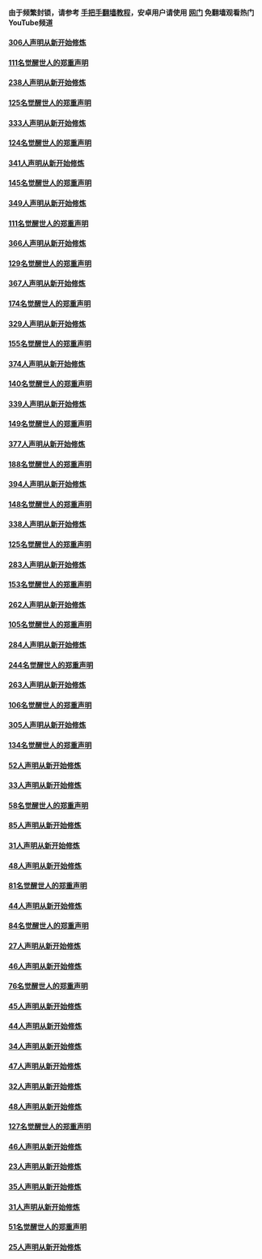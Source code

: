 #### 由于频繁封锁，请参考 [手把手翻墙教程](https://github.com/gfw-breaker/guides/wiki/)，安卓用户请使用 [网门](https://github.com/gfw-breaker/nogfw/blob/master/dl.md?t=07151901) 免翻墙观看热门YouTube频道 

#### [306人声明从新开始修炼](../pages/91/428076.md?t=07151901) 

#### [111名觉醒世人的郑重声明](../pages/91/428075.md?t=07151901) 

#### [238人声明从新开始修炼](../pages/91/427767.md?t=07151901) 

#### [125名觉醒世人的郑重声明](../pages/91/427766.md?t=07151901) 

#### [333人声明从新开始修炼](../pages/91/427525.md?t=07151901) 

#### [124名觉醒世人的郑重声明](../pages/91/427524.md?t=07151901) 

#### [341人声明从新开始修炼](../pages/91/427255.md?t=07151901) 

#### [145名觉醒世人的郑重声明](../pages/91/427254.md?t=07151901) 

#### [349人声明从新开始修炼](../pages/91/426969.md?t=07151901) 

#### [111名觉醒世人的郑重声明](../pages/91/426968.md?t=07151901) 

#### [366人声明从新开始修炼](../pages/91/426737.md?t=07151901) 

#### [129名觉醒世人的郑重声明](../pages/91/426736.md?t=07151901) 

#### [367人声明从新开始修炼](../pages/91/426421.md?t=07151901) 

#### [174名觉醒世人的郑重声明](../pages/91/426420.md?t=07151901) 

#### [329人声明从新开始修炼](../pages/91/426139.md?t=07151901) 

#### [155名觉醒世人的郑重声明](../pages/91/426138.md?t=07151901) 

#### [374人声明从新开始修炼](../pages/91/425811.md?t=07151901) 

#### [140名觉醒世人的郑重声明](../pages/91/425810.md?t=07151901) 

#### [339人声明从新开始修炼](../pages/91/425690.md?t=07151901) 

#### [149名觉醒世人的郑重声明](../pages/91/425689.md?t=07151901) 

#### [377人声明从新开始修炼](../pages/91/424867.md?t=07151901) 

#### [188名觉醒世人的郑重声明](../pages/91/424866.md?t=07151901) 

#### [394人声明从新开始修炼](../pages/91/423914.md?t=07151901) 

#### [148名觉醒世人的郑重声明](../pages/91/423913.md?t=07151901) 

#### [338人声明从新开始修炼](../pages/91/423540.md?t=07151901) 

#### [125名觉醒世人的郑重声明](../pages/91/423539.md?t=07151901) 

#### [283人声明从新开始修炼](../pages/91/423296.md?t=07151901) 

#### [153名觉醒世人的郑重声明](../pages/91/423295.md?t=07151901) 

#### [262人声明从新开始修炼](../pages/91/423004.md?t=07151901) 

#### [105名觉醒世人的郑重声明](../pages/91/423003.md?t=07151901) 

#### [284人声明从新开始修炼](../pages/91/422707.md?t=07151901) 

#### [244名觉醒世人的郑重声明](../pages/91/422706.md?t=07151901) 

#### [263人声明从新开始修炼](../pages/91/422553.md?t=07151901) 

#### [106名觉醒世人的郑重声明](../pages/91/422552.md?t=07151901) 

#### [305人声明从新开始修炼](../pages/91/422153.md?t=07151901) 

#### [134名觉醒世人的郑重声明](../pages/91/422152.md?t=07151901) 

#### [52人声明从新开始修炼](../pages/91/421846.md?t=07151901) 

#### [33人声明从新开始修炼](../pages/91/421804.md?t=07151901) 

#### [58名觉醒世人的郑重声明](../pages/91/421845.md?t=07151901) 

#### [85人声明从新开始修炼](../pages/91/421769.md?t=07151901) 

#### [31人声明从新开始修炼](../pages/91/421763.md?t=07151901) 

#### [48人声明从新开始修炼](../pages/91/421605.md?t=07151901) 

#### [81名觉醒世人的郑重声明](../pages/91/421656.md?t=07151901) 

#### [44人声明从新开始修炼](../pages/91/421544.md?t=07151901) 

#### [84名觉醒世人的郑重声明](../pages/91/421543.md?t=07151901) 

#### [27人声明从新开始修炼](../pages/91/421465.md?t=07151901) 

#### [46人声明从新开始修炼](../pages/91/421454.md?t=07151901) 

#### [76名觉醒世人的郑重声明](../pages/91/421453.md?t=07151901) 

#### [45人声明从新开始修炼](../pages/91/421452.md?t=07151901) 

#### [44人声明从新开始修炼](../pages/91/421422.md?t=07151901) 

#### [34人声明从新开始修炼](../pages/91/421322.md?t=07151901) 

#### [47人声明从新开始修炼](../pages/91/421264.md?t=07151901) 

#### [32人声明从新开始修炼](../pages/91/421225.md?t=07151901) 

#### [48人声明从新开始修炼](../pages/91/421202.md?t=07151901) 

#### [127名觉醒世人的郑重声明](../pages/91/421224.md?t=07151901) 

#### [46人声明从新开始修炼](../pages/91/421203.md?t=07151901) 

#### [23人声明从新开始修炼](../pages/91/421138.md?t=07151901) 

#### [35人声明从新开始修炼](../pages/91/421122.md?t=07151901) 

#### [31人声明从新开始修炼](../pages/91/421081.md?t=07151901) 

#### [51名觉醒世人的郑重声明](../pages/91/421080.md?t=07151901) 

#### [25人声明从新开始修炼](../pages/91/421020.md?t=07151901) 

